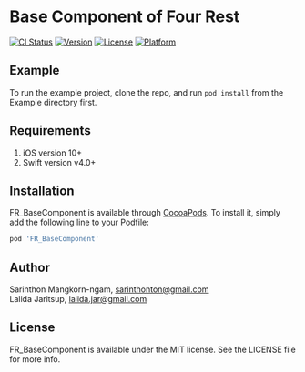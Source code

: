 # Base Component of Four Rest

[![CI Status](https://img.shields.io/travis/Tzoani/FR_BaseComponent.svg?style=flat)](https://travis-ci.org/Tzoani/FR_BaseComponent)
[![Version](https://img.shields.io/cocoapods/v/FR_BaseComponent.svg?style=flat)](https://cocoapods.org/pods/FR_BaseComponent)
[![License](https://img.shields.io/cocoapods/l/FR_BaseComponent.svg?style=flat)](https://cocoapods.org/pods/FR_BaseComponent)
[![Platform](https://img.shields.io/cocoapods/p/FR_BaseComponent.svg?style=flat)](https://cocoapods.org/pods/FR_BaseComponent)

## Example

To run the example project, clone the repo, and run `pod install` from the Example directory first.

## Requirements

1. iOS version 10+
2. Swift version v4.0+

## Installation

FR_BaseComponent is available through [CocoaPods](https://cocoapods.org). To install
it, simply add the following line to your Podfile:

```ruby
pod 'FR_BaseComponent'
```

## Author

Sarinthon Mangkorn-ngam, sarinthonton@gmail.com <br>
Lalida Jaritsup, lalida.jar@gmail.com

## License

FR_BaseComponent is available under the MIT license. See the LICENSE file for more info.
